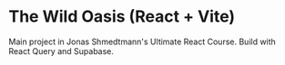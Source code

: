 # The Wild Oasis (React + Vite)

Main project in Jonas Shmedtmann's Ultimate React Course. Build with React Query and Supabase.
